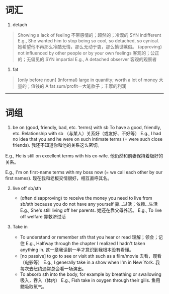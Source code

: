 # 词汇
1. detach
> Showing a lack of feeling 不带感情的；超然的；冷漠的 SYN indifferent
> E.g., She wanted him to stop being so cool, so detached, so cynical. 她希望他不再那么冷酷无情，那么无动于衷，那么愤世嫉俗。
> (approving) not influenced by other people or by your own feelings 客观的；公正的；无偏见的 SYN impartial 
> E.g., A detached observer 客观的观察者

1. fat
 >[only before noun] (informal) large in quantity; worth a lot of money 大量的；值钱的
 >A fat sum/profit一大笔款子；丰厚的利润

*****
# 词组
1. be on (good, friendly, bad, etc. ˈterms) with sb
To have a good, friendly, etc. Relationship with sb （与某人）关系好（或友好、不好等）
E.g., I had no idea that you and he were on such intimate terms (= were such close friends). 我还不知道你和他的关系这么密切。
	
E.g., He is still on excellent terms with his ex-wife.  他仍然和前妻保持着极好的关系。
	
E.g., I'm on first-name terms with my boss now (= we call each other by our first names). 现在我和老板交情很好，相互直呼其名。
	

2. live off sb/sth
	- (often disapproving) to receive the money you need to live from sb/sth because you do not have any yourself 靠…过活；依赖…生活
	E.g., She's still living off her parents.
	她还在靠父母养活。
	E.g., To live off welfare
	靠救济过活

3. Take in
	 - To understand or remember sth that you hear or read 理解；领会；记住
	E.g., Halfway through the chapter I realized I hadn't taken anything in.
	这一章我读到一半才意识到我根本没有看懂。
	 - [no passive] to go to see or visit sth such as a film/movie 去看，观看（电影等）
	E.g., I generally take in a show when I'm in New York.
	我每次去纽约通常总会看一场演出。
	 - To absorb sth into the body, for example by breathing or swallowing 吸入，吞入（体内）
	E.g., Fish take in oxygen through their gills.
	鱼用鳃吸取氧气。

